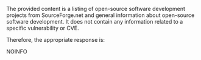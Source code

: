 The provided content is a listing of open-source software development projects from SourceForge.net and general information about open-source software development. It does not contain any information related to a specific vulnerability or CVE.

Therefore, the appropriate response is:

NOINFO